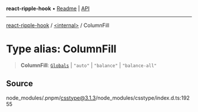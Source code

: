 **react-ripple-hook** • [Readme](../../README.md) \| [API](../../globals.md)

---

[react-ripple-hook](../../README.md) / [\<internal\>](../README.md) / ColumnFill

# Type alias: ColumnFill

> **ColumnFill**: [`Globals`](Globals.md) \| `"auto"` \| `"balance"` \| `"balance-all"`

## Source

node_modules/.pnpm/csstype@3.1.3/node_modules/csstype/index.d.ts:19255
